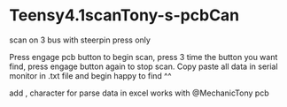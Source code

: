 # Teensy4.1scanTony-s-pcbCan
scan on 3 bus with steerpin press only

Press engage pcb button to begin scan, press 3 time the button you want find, press engage button again to stop scan.
Copy paste all data in serial monitor in .txt file and begin happy to find ^^

add , character for parse data in excel
works with @MechanicTony pcb
